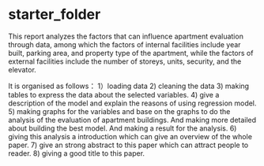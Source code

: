 # starter_folder

This report analyzes the factors that can influence apartment evaluation through data, among which the factors of internal facilities include year built, parking area, and property type of the apartment, while the factors of external facilities include the number of storeys, units, security, and the elevator.

It is organised as follows：
1）loading data
2) cleaning the data
3) making tables to express the data about the selected variables.
4) give a description of the model and explain the reasons of using regression model.
5) making graphs for the variables and base on the graphs to do the analysis of the evaluation of apartment buildings. And making more detailed about building the best model. And making a result for the analysis.
6) giving this analysis a introduction which can give an overview of the whole paper.
7) give an strong abstract to this paper which can attract people to reader.
8) giving a good title to this paper.